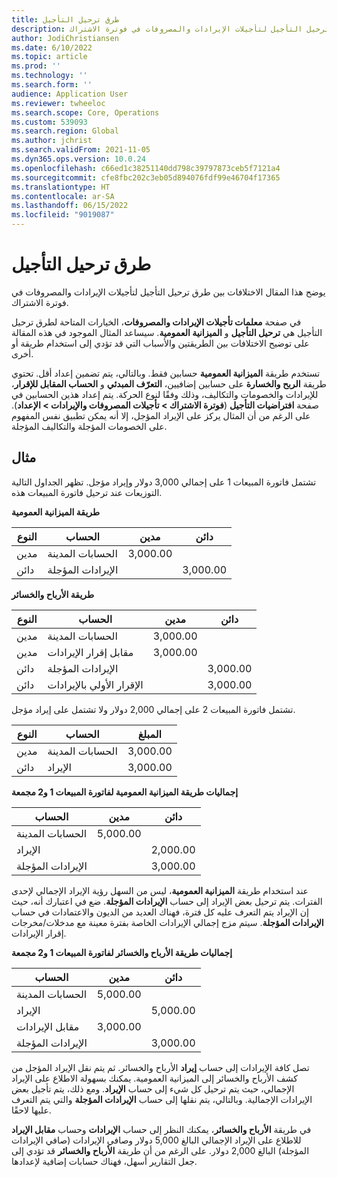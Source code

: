 ```yaml
---
title: طرق ترحيل التأجيل
description: يوضح هذا المقال الاختلافات بين طرق ترحيل التأجيل لتأجيلات الإيرادات والمصروفات في فوترة الاشتراك.
author: JodiChristiansen
ms.date: 6/10/2022
ms.topic: article
ms.prod: ''
ms.technology: ''
ms.search.form: ''
audience: Application User
ms.reviewer: twheeloc
ms.search.scope: Core, Operations
ms.custom: 539093
ms.search.region: Global
ms.author: jchrist
ms.search.validFrom: 2021-11-05
ms.dyn365.ops.version: 10.0.24
ms.openlocfilehash: c66ed1c38251140dd798c39797873ceb5f7121a4
ms.sourcegitcommit: cfe8fbc202c3eb05d894076fdf99e46704f17365
ms.translationtype: HT
ms.contentlocale: ar-SA
ms.lasthandoff: 06/15/2022
ms.locfileid: "9019087"
---
```

# <a name="deferral-posting-methods"></a>طرق ترحيل التأجيل

يوضح هذا المقال الاختلافات بين طرق ترحيل التأجيل لتأجيلات الإيرادات والمصروفات في فوترة الاشتراك.

في صفحة **معلمات تأجيلات الإيرادات والمصروفات**، الخيارات المتاحة لطرق ترحيل التأجيل هي **ترحيل التأجيل** و **الميزانية العمومية**. سيساعد المثال الموجود في هذه المقالة على توضيح الاختلافات بين الطريقتين والأسباب التي قد تؤدي إلى استخدام طريقة أو أخرى.

تستخدم طريقة **الميزانية العمومية** حسابين فقط. وبالتالي، يتم تضمين إعداد أقل. تحتوي طريقة **الربح والخسارة** على حسابين إضافيين، **التعرّف المبدئي‬‬** و **الحساب المقابل للإقرار‬**، للإيرادات والخصومات والتكاليف، وذلك وفقًا لنوع الحركة. يتم إعداد هذين الحسابين في صفحة **افتراضيات التأجيل** (**فوترة الاشتراك \> ‏‫تأجيلات المصروفات والإيرادات‬ \> الإعداد**). على الرغم من أن المثال يركز على الإيراد المؤجل، إلا أنه يمكن تطبيق نفس المفهوم على الخصومات المؤجلة والتكاليف المؤجلة.

## <a name="example"></a>مثال

تشتمل فاتورة المبيعات 1 على إجمالي 3,000 دولار وإيراد مؤجل. تظهر الجداول التالية التوزيعات عند ترحيل فاتورة المبيعات هذه.

**طريقة الميزانية العمومية**

| النوع | الحساب | مدين | دائن‬|
|---|---|---|---|
| مدين | الحسابات المدينة | 3,000.00 | |
| دائن‬ | الإيرادات المؤجلة | | 3,000.00 |

**طريقة الأرباح والخسائر**

| النوع | الحساب | مدين | دائن‬ |
|---|---|---|---|
| مدين | الحسابات المدينة | 3,000.00 | |
| مدين | مقابل إقرار الإيرادات‬ | 3,000.00 | |
| دائن‬ | الإيرادات المؤجلة | | 3,000.00 |
| دائن‬ | الإقرار الأولي بالإيرادات‬ | | 3,000.00 |

تشتمل فاتورة المبيعات 2 على إجمالي 2,000 دولار ولا تشتمل على إيراد مؤجل.

| النوع | الحساب | ‏‏المبلغ‬ |
|---|---|---|
| مدين | الحسابات المدينة | 3,000.00 |
| دائن‬ | الإيراد | 3,000.00 |

**إجماليات طريقة الميزانية العمومية لفاتورة المبيعات 1 و2 مجمعة**

| الحساب | مدين | دائن‬ |
|---|---|---|
| الحسابات المدينة | 5,000.00 | |
| الإيراد | | 2,000.00 |
| الإيرادات المؤجلة | | 3,000.00 |

عند استخدام طريقة **الميزانية العمومية**، ليس من السهل رؤية الإيراد الإجمالي لإحدى الفترات. يتم ترحيل بعض الإيراد إلى حساب **الإيرادات المؤجلة**. ضع في اعتبارك أنه، حيث إن الإيراد يتم التعرف عليه كل فترة، فهناك العديد من الديون والاعتمادات في حساب **الإيرادات المؤجلة**. سيتم مزج إجمالي الإيرادات الخاصة بفترة معينة مع مدخلات/مخرجات إقرار الإيرادات.

**إجماليات طريقة الأرباح والخسائر لفاتورة المبيعات 1 و2 مجمعة**

| الحساب | مدين | دائن‬ |
|---|---|---|
| الحسابات المدينة | 5,000.00 | |
| الإيراد | | 5,000.00 |
| مقابل الإيرادات | 3,000.00 | |
| الإيرادات المؤجلة | | 3,000.00 |

تصل كافة الإيرادات إلى حساب **إيراد** الأرباح والخسائر. ثم يتم نقل الإيراد المؤجل من كشف الأرباح والخسائر إلى الميزانية العمومية. يمكنك بسهولة الاطلاع على الإيراد الإجمالي، حيث يتم ترحيل كل شيء إلى حساب **الإيراد**. ومع ذلك، يتم تأجيل بعض الإيرادات الإجمالية. وبالتالي، يتم نقلها إلى حساب **الإيرادات المؤجلة** والتي يتم التعرف عليها لاحقًا.

في طريقة **الأرباح والخسائر**، يمكنك النظر إلى حساب **الإيرادات** وحساب **مقابل الإيراد** للاطلاع على الإيراد الإجمالي البالغ 5,000 دولار وصافي الإيرادات (صافي الإيرادات المؤجلة) البالغ 2,000 دولار. على الرغم من أن طريقة **الأرباح والخسائر** قد تؤدي إلى جعل التقارير أسهل، فهناك حسابات إضافية لإعدادها.
